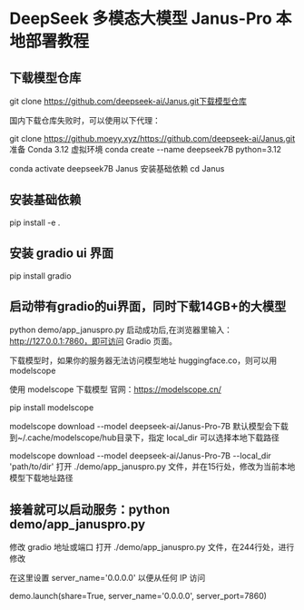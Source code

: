 # DeepSeek 多模态大模型 Janus-Pro 本地部署教程

## 下载模型仓库

 git clone https://github.com/deepseek-ai/Janus.git下载模型仓库
 
国内下载仓库失败时，可以使用以下代理：

git clone https://github.moeyy.xyz/https://github.com/deepseek-ai/Janus.git
准备 Conda 3.12 虚拟环境
conda create --name deepseek7B python=3.12

conda activate deepseek7B
Janus 安装基础依赖
cd Janus

## 安装基础依赖
pip install -e .

## 安装 gradio ui 界面
pip install gradio

## 启动带有gradio的ui界面，同时下载14GB+的大模型
python demo/app_januspro.py
启动成功后,在浏览器里输入：http://127.0.0.1:7860，即可访问 Gradio 页面。

下载模型时，如果你的服务器无法访问模型地址 huggingface.co，则可以用 modelscope

使用 modelscope 下载模型
官网：https://modelscope.cn/

pip install modelscope

modelscope download --model deepseek-ai/Janus-Pro-7B
默认模型会下载到~/.cache/modelscope/hub目录下，指定 local_dir 可以选择本地下载路径

modelscope download --model deepseek-ai/Janus-Pro-7B --local_dir 'path/to/dir'
打开 ./demo/app_januspro.py 文件，并在15行处，修改为当前本地模型下载地址路径

## 接着就可以启动服务：python demo/app_januspro.py

修改 gradio 地址或端口
打开 ./demo/app_januspro.py 文件，在244行处，进行修改

在这里设置 server_name='0.0.0.0' 以便从任何 IP 访问

demo.launch(share=True, server_name='0.0.0.0', server_port=7860)
